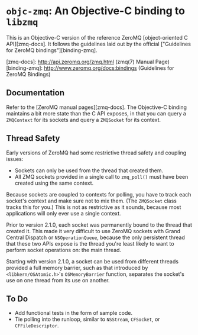 `objc-zmq`: An Objective-C binding to `libzmq`
==============================================

This is an Objective-C version
of the reference ZeroMQ
[object-oriented C API][zmq-docs].
It follows the guidelines
laid out by the official
["Guidelines for ZeroMQ bindings"][binding-zmq].

[zmq-docs]: http://api.zeromq.org/zmq.html (zmq(7) Manual Page)
[binding-zmq]: http://www.zeromq.org/docs:bindings (Guidelines for ZeroMQ Bindings)

Documentation
-------------
Refer to the [ZeroMQ manual pages][zmq-docs].
The Objective-C binding
maintains a bit more state
than the C API exposes,
in that you can query
a `ZMQContext`
for its sockets
and query a `ZMQSocket`
for its context.

Thread Safety
-------------
Early versions of ZeroMQ had some restrictive thread safety and coupling issues:

* Sockets can only be used from the thread that created them.
* All ZMQ sockets provided in a single call to `zmq_poll()` must have been created using the same context.

Because sockets
are coupled to contexts
for polling,
you have to track
each socket's context
and make sure not to mix them.
(The `ZMQSocket` class tracks this for you.)
This is not as restrictive as it sounds,
because most applications will only ever use
a single context.

Prior to  version 2.1.0,
each socket was permanently bound to the thread that created it.
This made it very difficult to use
ZeroMQ sockets
with Grand Central Dispatch
or `NSOperationQueue`, because
the only persistent thread
that these two APIs expose
is the thread
you're least likely
to want to perform socket operations on:
the main thread.

Starting with version 2.1.0,
a socket can be used from different threads
provided a full memory barrier,
such as that introduced by
`<libkern/OSAtomic.h>`'s
`OSMemoryBarrier` function,
separates the socket's use on one thread
from its use on another.

To Do
-----
* Add functional tests in the form of sample code.
* Tie polling into the runloop, similar to
`NSStream`, `CFSocket`, or `CFFileDescriptor`.
